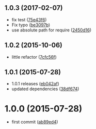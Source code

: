 <a name="1.0.3"></a>
## 1.0.3 (2017-02-07)

* fix test ([75e43f6](https://github.com/kikobeats/cb2promise/commit/75e43f6))
* Fix typo ([be3097b](https://github.com/kikobeats/cb2promise/commit/be3097b))
* use absolute path for require ([2450d16](https://github.com/kikobeats/cb2promise/commit/2450d16))



<a name="1.0.2"></a>
## 1.0.2 (2015-10-06)


* little refactor ([7cfc56f](https://github.com/kikobeats/cb2promise/commit/7cfc56f))



<a name="1.0.1"></a>
## 1.0.1 (2015-07-28)


* 1.0.1 releases ([eb042af](https://github.com/kikobeats/cb2promise/commit/eb042af))
* updated dependencies ([38df674](https://github.com/kikobeats/cb2promise/commit/38df674))



<a name="1.0.0"></a>
# 1.0.0 (2015-07-28)


* first commit ([ab89ed4](https://github.com/kikobeats/cb2promise/commit/ab89ed4))



